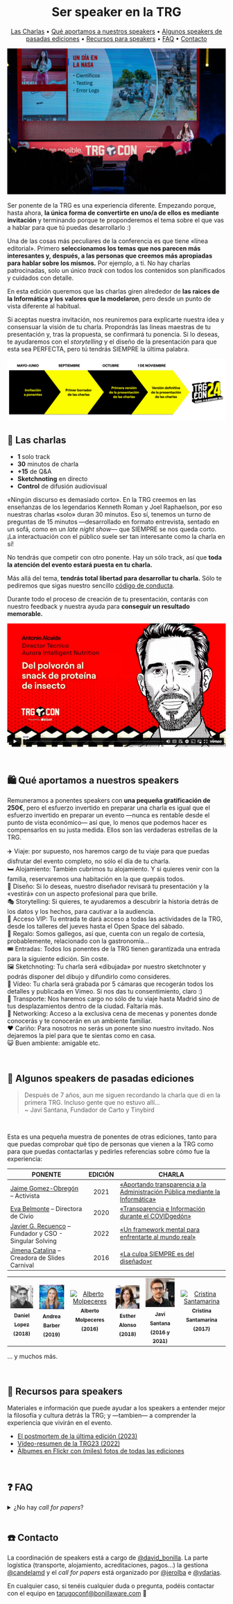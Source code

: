 <div align="center">
<h1>Ser speaker en la TRG</h1>
 
[Las Charlas](#-las-charlas) •
[Qué aportamos a nuestros speakers](#%EF%B8%8F-qu%C3%A9-aportamos-a-nuestros-speakers) •
[Algunos speakers de pasadas ediciones](#-algunos-speakers-de-pasadas-ediciones) •
[Recursos para speakers](#-recursos-para-speakers) •
[FAQ](#-faq) •
[Contacto](#%EF%B8%8F-contacto)

</div>

![El auditorio de la TRG](img/speakers/escenario.jpg)

Ser ponente de la TRG es una experiencia diferente. Empezando porque, hasta ahora, **la única forma de convertirte en uno/a de ellos es mediante invitación** y terminando porque te proponderemos el tema sobre el que vas a hablar para que tú puedas desarrollarlo :)

Una de las cosas más peculiares de la conferencia es que tiene «línea editorial». Primero **seleccionamos los temas que nos parecen más interesantes y, después, a las personas que creemos más apropiadas para hablar sobre los mismos.** Por ejemplo, a ti. No hay charlas patrocinadas, solo un único *track* con todos los contenidos son planificados y cuidados con detalle.

En esta edición queremos que las charlas giren alrededor de **las raices de la Informática y los valores que la modelaron**, pero desde un punto de vista diferente al habitual.

Si aceptas nuestra invitación, nos reuniremos para explicarte nuestra idea y consensuar la visión de tu charla. Propondrás las lineas maestras de tu presentación y, tras la propuesta, se confirmará tu ponencia. Si lo deseas, te ayudaremos con el *storytelling* y el diseño de la presentación para que esta sea PERFECTA, pero tú tendrás SIEMPRE la última palabra.

<div align="center">
 
![Timeline de Speakers](img/speakers/timeline_trg24.png)

</div>


## 🍿 Las charlas
 
- **1** solo track
- **30** minutos de charla
- **+15** de Q&A
- **Sketchnoting** en directo
- **Control** de difusión audiovisual


«Ningún discurso es demasiado corto». En la TRG creemos en las enseñanzas de los legendarios Kenneth Roman y Joel Raphaelson, por eso nuestras charlas «solo» duran 30 minutos. Eso sí, tenemos un turno de preguntas de 15 minutos —desarrollado en formato entrevista, sentado en un sofá, como en un *late night show*— que SIEMPRE se nos queda corto. ¡La interactuación con el público suele ser tan interesante como la charla en sí!

No tendrás que competir con otro ponente. Hay un sólo track, así que **toda la atención del evento estará puesta en tu charla.**

Más allá del tema, **tendrás total libertad para desarrollar tu charla.** Sólo te pediremos que sigas nuestro sencillo [código de conducta](https://trgcon.com/codigo-de-conducta/).

Durante todo el proceso de creación de tu presentación, contarás con nuestro feedback y nuestra ayuda para **conseguir un resultado memorable.**

[![Antonio dando su charla](img/speakers/antonio.jpg)](https://vimeo.com/trgcon/trg23-antonio)

<br/>

## 🛍️ Qué aportamos a nuestros speakers

Remuneramos a ponentes speakers con **una pequeña gratificación de 250€**, pero el esfuerzo invertido en preparar una charla es igual que el esfuerzo invertido en preparar un evento —nunca es rentable desde el punto de vista económico— así que, lo menos que podemos hacer es compensarlos en su justa medida. Ellos son las verdaderas estrellas de la TRG.


✈️ Viaje: por supuesto, nos haremos cargo de tu viaje para que puedas disfrutar del evento completo, no sólo el día de tu charla.<br/>
🛏️ Alojamiento: También cubrimos tu alojamiento. Y si quieres venir con la familia, reservaremos una habitación en la que quepáis todos.<br/>
🎨 Diseño: Si lo deseas, nuestro diseñador revisará tu presentación y la «vestirá» con un aspecto profesional para que brille.<br/>
🎭 Storytelling: Si quieres, te ayudaremos a descubrir la historia detrás de los datos y los hechos, para cautivar a la audiencia.<br/>
💎 Acceso VIP: Tu entrada te dará acceso a todas las actividades de la TRG, desde los talleres del jueves hasta el Open Space del sábado.<br/>
🎁 Regalo: Somos gallegos, así que, cuenta con un regalo de cortesía, probablemente, relacionado con la gastronomía...<br/>
🎟️ Entradas: Todos los ponentes de la TRG tienen garantizada una entrada para la siguiente edición. Sin coste.<br/>
🖼️ Sketchnoting: Tu charla será «dibujada» por nuestro sketchnoter y podrás disponer del dibujo y difundirlo como consideres.<br/>
🎥 Vídeo: Tu charla será grabada por 5 cámaras que recogerán todos los detalles y publicada en Vimeo. Si nos das tu consentimiento, claro :)<br/>
🚕 Transporte: Nos haremos cargo no sólo de tu viaje hasta Madrid sino de tus desplazamientos dentro de la ciudad. Faltaría más.<br/>
🤝 Networking: Acceso a la exclusiva cena de mecenas y ponentes donde conocerás y te conocerán en un ambiente familiar.<br/>
❤️ Cariño: Para nosotros no serás un ponente sino nuestro invitado. Nos dejaremos la piel para que te sientas como en casa.<br/>
😺 Buen ambiente: amigable etc.

<br/>

## 🌟 Algunos speakers de pasadas ediciones

> Después de 7 años, aun me siguen recordando la charla que di en la primera TRG. Incluso gente que no estuvo allí...<br/>~ Javi Santana, Fundador de Carto y Tinybird
<br/>

Esta es una pequeña muestra de ponentes de otras ediciones, tanto para que puedas comprobar qué tipo de personas que vienen a la TRG como para que puedas contactarlas y pedirles referencias sobre cómo fue la experiencia:

| PONENTE | EDICIÓN | CHARLA |
| - | :-: | - |
| [Jaime Gomez-Obregón](https://twitter.com/JaimeObregon) – Activista | 2021 | [«Aportando transparencia a la Administración Pública mediante la Informática»](https://vimeo.com/650199371) |
| [Eva Belmonte](https://twitter.com/evabelmonte) – Directora de Civio | 2020 | [«Transparencia e Información durante el COVIDgedón»](https://vimeo.com/500138922) |
| [Javier G. Recuenco](https://twitter.com/Recuenco) – Fundador y CSO - Singular Solving | 2022 | [«Un framework mental para enfrentarte al mundo real»](https://vimeo.com/830825538) | 
| [Jimena Catalina](https://twitter.com/subidubi) – Creadora de Slides Carnival | 2016 | [«La culpa SIEMPRE es del diseñado»r](https://www.youtube.com/watch?v=bUqB-ipn54o) |

<!-- SPEAKERS-LIST:START - Do not remove or modify this section -->
<!-- prettier-ignore-start -->
<!-- markdownlint-disable -->
<table>
  <tr>    
   <td align="center"><a href="https://twitter.com/vomkriege"><img src="https://github.com/tarugoconf/TRG23/blob/master/img/past-speakers/daniel-lopez.jpg?s=100" width="100px;" alt="Daniel Lopez"/><br /><sub><b>Daniel Lopez (2018)</b></sub></a></td>
    <td align="center"><a href="https://twitter.com/AndreaBarberL"><img src="https://github.com/tarugoconf/TRG23/blob/master/img/past-speakers/andrea-barber.jpg?s=100" width="100px;" alt="Andrea Barber"/><br /><sub><b>Andrea Barber (2019)</b></sub></a></td>
    <td align="center"><a href="https://twitter.com/molpe"><img src="https://avatars.githubusercontent.com/u/7792?v=4?s=100" width="100px;" alt="Alberto Molpeceres"/><br /><sub><b>Alberto Molpeceres (2016)</b></sub></a></td>
    <td align="center"><a href="https://twitter.com/estheralone"><img src="https://github.com/tarugoconf/TRG23/blob/master/img/past-speakers/esther-alonso.jpg?s=100" width="100px;" alt="Esther Alonso"/><br /><sub><b>Esther Alonso (2018)</b></sub></a></td>
   <td align="center"><a href="https://twitter.com/javisantana"><img src="https://github.com/tarugoconf/TRG23/blob/master/img/past-speakers/javi-santana.jpeg?s=100" width="100px;" alt="Javi Santana"/><br /><sub><b>Javi Santana (2016 y 2021)</b></sub></a></td>
   <td align="center"><a href="https://twitter.com/crissantamarina"><img src="https://2017.tarugoconf.com/assets/img/speakers/speaker-cristina-santamarina.jpg?s=100" width="100px;" alt="Cristina Santamarina"/><br /><sub><b>Cristina Santamarina (2017)</b></sub></a></td>
  </tr>
</table>

<!-- markdownlint-restore -->
<!-- prettier-ignore-end -->

<!-- SPEAKRES-LIST:END -->
... y muchos más.


<br/>

## 🧰 Recursos para speakers

Materiales e información que puede ayudar a los speakers a entender mejor la filosofía y cultura detrás la TRG; y —tambien— a comprender la experiencia que vivirán en el evento.

* [El postmortem de la última edición (2023)](https://www.bonillaware.com/postmortem-trg23)
* [Vídeo-resumen de la TRG23 (2022)](https://vimeo.com/928563768?share=copy`)
* [Álbumes en Flickr con (miles) fotos de todas las ediciones](https://www.flickr.com/photos/tarugoconf/albums)

<br/>

## ❓ FAQ

<details>
 <summary>¿No hay <em>call for papers</em>?</summary>
  <p><br/>Pues, hasta ahora, no. Todos los ponentes han sido invitados por la organización, pero este año <b>hemos reservado una de las charlas</b> para propuestas de la Comunidad. Si te animas, puedes enviar la tuya <a href="https://docs.google.com/forms/d/1d6ouzdXtsfQ4DVrXIH_07LAbkvWud-KcS-sLqr4XNnU/viewform?edit_requested=true" target="_blank">aquí</a>.</p>

</details>

<br/>

## ☎️ Contacto

La coordinación de speakers está a cargo de [@david_bonilla](https://twitter.com/david_bonilla). La parte logística (transporte, alojamiento, acreditaciones, pagos...) la gestiona [@candelamd](https://twitter.com/candelamd) y el *call for papers* está organizado por [@jerolba](https://twitter.com/jerolba) e [@ydarias](https://twitter.com/ydarias).

En cualquier caso, si tenéis cualquier duda o pregunta, podéis contactar con el equipo en [tarugoconf@bonillaware.com](mailto:tarugoconf@bonillaware.com) :email:
